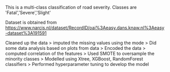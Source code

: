 This is a multi-class classification of road severity. Classes are 'Fatal','Severe','Slight'

Dataset is obtained from https://www.narcis.nl/dataset/RecordID/oai%3Aeasy.dans.knaw.nl%3Aeasy-dataset%3A191591


Cleaned up the data > imputed the missing values using the mode > Did some data analysis based on plots from data > Encoded the data > computed correlation of the features > Used SMOTE to oversample the minority classes > Modelled using Xtree, XGBoost, RandomForest classifiers > Performed hyperparameter tuning to develop the model
